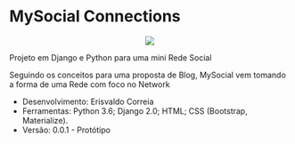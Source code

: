 # MySocial Connections

<p align="center"><img src="https://github.com/ErisvaldoCorreia/MySocial/blob/master/MySocial.jpg"></p>

<p>Projeto em Django e Python para uma mini Rede Social</p>

<p>Seguindo os conceitos para uma proposta de Blog, MySocial vem tomando a forma de uma Rede com foco no Network</p>

<ul>
    <li>Desenvolvimento: Erisvaldo Correia</li>
    <li>Ferramentas: Python 3.6; Django 2.0; HTML; CSS (Bootstrap, Materialize).</li>
    <li>Versão: 0.0.1 - Protótipo</li>
</ul>
